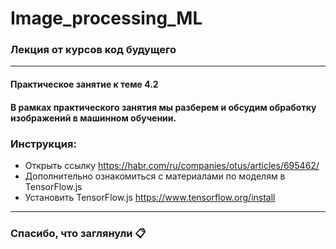 # Image_processing_ML

### Лекция от курсов код будущего

--- 

#### Практическое занятие к теме 4.2 
#### В рамках практического занятия мы разберем и обсудим обработку изображений в машинном обучении.

### Инструкция:
 - Открыть ссылку https://habr.com/ru/companies/otus/articles/695462/
 - Дополнительно ознакомиться с материалами по моделям в TensorFlow.js
 - Установить TensorFlow.js https://www.tensorflow.org/install

---

### Спасибо, что заглянули 📋
